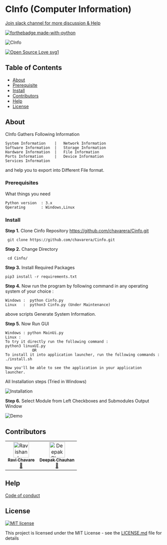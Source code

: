 # CInfo (Computer Information)
[Join slack channel for more discussion & Help ](https://join.slack.com/t/cinfo-group/shared_invite/enQtODU3Nzc2OTUwMjk1LTQxNzdhNmI1MjJkMjYxMjM2OTIyOTMwYzkyMDZhMDU2OGE5ZDliMWEwZWVmN2Q4ZmMzOTQ0NThmMjMwZmU4OTk)

[![forthebadge made-with-python](http://ForTheBadge.com/images/badges/made-with-python.svg)](https://www.python.org/)



![CInfo](https://raw.githubusercontent.com/chavarera/Cinfo/master/img/logo.png)

[![Open Source Love svg1](https://badges.frapsoft.com/os/v1/open-source.svg?v=103)](https://github.com/chavarera/Cinfo)

## Table of Contents
- [About](#About)
- [Prerequisite](#Prerequisite)
- [Install](#install)
- [Contributors](#Contributors)
- [Help](#Help)
- [License](#license)

## About
CInfo Gathers Following Information
```
System Information    |   Network Information
Software Information  |   Storage Information
Hardware Information  |   File Information
Ports Information     |   Device Information
Services Information
```
and help you to export into Different File format.

### Prerequisites
What things you need
```
Python version  : 3.x
Operating       : Windows,Linux
```

### Install
 **Step 1.** Clone Cinfo Repository https://github.com/chavarera/Cinfo.git
 ```
  git clone https://github.com/chavarera/Cinfo.git
 ```

**Step 2.** Change Directory
```
 cd Cinfo/
```

**Step 3.** Install Required Packages
```
pip3 install -r requirements.txt
```


**Step 4.** Now run the program by following command in any operating system of your choice :
```
Windows :  python Cinfo.py
Linux   :  python3 Cinfo.py (Under Maintenance)
```
above scripts Generate System Information.

**Step 5.** Now Run GUI
```
Windows : python MainUi.py
Linux :
To try it directly run the following command :
python3 linuxUI.py
            OR
To install it into application launcher, run the following commands :
./install.sh

Now you'll be able to see the application in your application launcher.
```
All Installation steps (Tried in Windows)

![Installation](https://raw.githubusercontent.com/chavarera/Cinfo/master/img/installation.png)

**Step 6.** Select Module from Left Checkboxes and Submodules
Output Window

![Demo](https://raw.githubusercontent.com/chavarera/Cinfo/master/img/output.png)


## Contributors
<table>
  <tr>
    <td align="center"><a href="https://rmcservices.com"><img src="https://avatars3.githubusercontent.com/u/33047641?v=3" width="50px;" alt="Ravishankar Chavare"/><br /><sub><b>Ravi Chavare</b></sub></a><br /> <a href="https://github.com/chavarera" title="Github">📖</a></td>
      <td align="center"><a href="https://github.com/royaleagle73"><img src="https://avatars1.githubusercontent.com/u/34307370?s=460&v=4" width="50px;" alt="Deepak Chauhan"/><br /><sub><b>Deepak Chauhan</b></sub></a><br /> <a href="https://github.com/royaleagle73" title="Github">📖</a></td>
</tr>
</table>

## Help
[Code of conduct](CODE_OF_CONDUCT.md)

## License
[![MIT license](https://img.shields.io/badge/License-MIT-blue.svg)](LICENSE)

This project is licensed under the MIT License - see the [LICENSE.md](LICENSE.md) file for details
